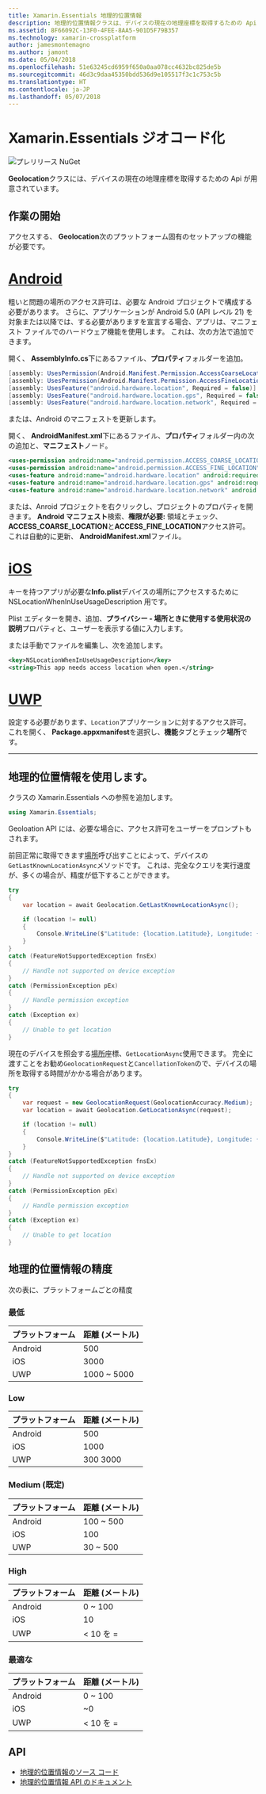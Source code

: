 ```yaml
---
title: Xamarin.Essentials 地理的位置情報
description: 地理的位置情報クラスは、デバイスの現在の地理座標を取得するための Api を提供します。
ms.assetid: 8F66092C-13F0-4FEE-8AA5-901D5F79B357
ms.technology: xamarin-crossplatform
author: jamesmontemagno
ms.author: jamont
ms.date: 05/04/2018
ms.openlocfilehash: 51e63245cd6959f650a0aa078cc4632bc825de5b
ms.sourcegitcommit: 46d3c9daa45350bdd536d9e105517f3c1c753c5b
ms.translationtype: HT
ms.contentlocale: ja-JP
ms.lasthandoff: 05/07/2018
---
```

# <a name="xamarinessentials-geocoding"></a>Xamarin.Essentials ジオコード化

![プレリリース NuGet](~/media/shared/pre-release.png)

**Geolocation**クラスには、デバイスの現在の地理座標を取得するための Api が用意されています。

## <a name="getting-started"></a>作業の開始

アクセスする、 **Geolocation**次のプラットフォーム固有のセットアップの機能が必要です。

# <a name="androidtabandroid"></a>[Android](#tab/android)

粗いと問題の場所のアクセス許可は、必要な Android プロジェクトで構成する必要があります。 さらに、アプリケーションが Android 5.0 (API レベル 21) を対象または以降では、する必要がありますを宣言する場合、アプリは、マニフェスト ファイルでのハードウェア機能を使用します。 これは、次の方法で追加できます。

開く、 **AssemblyInfo.cs**下にあるファイル、**プロパティ**フォルダーを追加。

```csharp
[assembly: UsesPermission(Android.Manifest.Permission.AccessCoarseLocation)]
[assembly: UsesPermission(Android.Manifest.Permission.AccessFineLocation)]
[assembly: UsesFeature("android.hardware.location", Required = false)]
[assembly: UsesFeature("android.hardware.location.gps", Required = false)]
[assembly: UsesFeature("android.hardware.location.network", Required = false)]
```

または、Android のマニフェストを更新します。

開く、 **AndroidManifest.xml**下にあるファイル、**プロパティ**フォルダー内の次の追加と、**マニフェスト**ノード。

```xml
<uses-permission android:name="android.permission.ACCESS_COARSE_LOCATION" />
<uses-permission android:name="android.permission.ACCESS_FINE_LOCATION" />
<uses-feature android:name="android.hardware.location" android:required="false" />
<uses-feature android:name="android.hardware.location.gps" android:required="false" />
<uses-feature android:name="android.hardware.location.network" android:required="false" />
```

または、Anroid プロジェクトを右クリックし、プロジェクトのプロパティを開きます。 **Android マニフェスト**検索、**権限が必要:** 領域とチェック、 **ACCESS_COARSE_LOCATION**と**ACCESS_FINE_LOCATION**アクセス許可。 これは自動的に更新、 **AndroidManifest.xml**ファイル。

# <a name="iostabios"></a>[iOS](#tab/ios)

キーを持つアプリが必要な**Info.plist**デバイスの場所にアクセスするために NSLocationWhenInUseUsageDescription 用です。

Plist エディターを開き、追加、**プライバシー - 場所ときに使用する使用状況の説明**プロパティと、ユーザーを表示する値に入力します。

または手動でファイルを編集し、次を追加します。

```xml
<key>NSLocationWhenInUseUsageDescription</key>
<string>This app needs access location when open.</string>
```

# <a name="uwptabuwp"></a>[UWP](#tab/uwp)

設定する必要があります、`Location`アプリケーションに対するアクセス許可。 これを開く、 **Package.appxmanifest**を選択し、**機能**タブとチェック**場所**です。

-----

## <a name="using-geolocation"></a>地理的位置情報を使用します。

クラスの Xamarin.Essentials への参照を追加します。

```csharp
using Xamarin.Essentials;
```

Geoloation API には、必要な場合に、アクセス許可をユーザーをプロンプトもされます。

前回正常に取得できます[場所](xref:Xamarin.Essentials.Location)呼び出すことによって、デバイスの`GetLastKnownLocationAsync`メソッドです。 これは、完全なクエリを実行速度が、多くの場合が、精度が低下することができます。

```csharp
try
{
    var location = await Geolocation.GetLastKnownLocationAsync();

    if (location != null)
    {
        Console.WriteLine($"Latitude: {location.Latitude}, Longitude: {location.Longitude}");
    }
}
catch (FeatureNotSupportedException fnsEx)
{
    // Handle not supported on device exception
}
catch (PermissionException pEx)
{
    // Handle permission exception
}
catch (Exception ex)
{
    // Unable to get location
}
```

現在のデバイスを照会する[場所](xref:Xamarin.Essentials.Location)座標、`GetLocationAsync`使用できます。 完全に渡すことをお勧め`GeolocationRequest`と`CancellationToken`ので、デバイスの場所を取得する時間がかかる場合があります。

```csharp
try
{
    var request = new GeolocationRequest(GeolocationAccuracy.Medium);
    var location = await Geolocation.GetLocationAsync(request);

    if (location != null)
    {
        Console.WriteLine($"Latitude: {location.Latitude}, Longitude: {location.Longitude}");
    }
}
catch (FeatureNotSupportedException fnsEx)
{
    // Handle not supported on device exception
}
catch (PermissionException pEx)
{
    // Handle permission exception
}
catch (Exception ex)
{
    // Unable to get location
}
```

## <a name="geolocation-accuracy"></a>地理的位置情報の精度

次の表に、プラットフォームごとの精度

### <a name="lowest"></a>最低

| プラットフォーム | 距離 (メートル) |
| --- | --- |
| Android | 500 |
| iOS | 3000 |
| UWP | 1000 ~ 5000 |

### <a name="low"></a>Low

| プラットフォーム | 距離 (メートル) |
| --- | --- |
| Android | 500 |
| iOS | 1000 |
| UWP | 300 3000 |

### <a name="medium-default"></a>Medium (既定)

| プラットフォーム | 距離 (メートル) |
| --- | --- |
| Android | 100 ~ 500 |
| iOS | 100 |
| UWP | 30 ~ 500 |

### <a name="high"></a>High

| プラットフォーム | 距離 (メートル) |
| --- | --- |
| Android | 0 ~ 100 |
| iOS | 10 |
| UWP | < 10 を = |

### <a name="best"></a>最適な

| プラットフォーム | 距離 (メートル) |
| --- | --- |
| Android | 0 ~ 100 |
| iOS | ~0 |
| UWP | < 10 を = |

## <a name="api"></a>API

- [地理的位置情報のソース コード](https://github.com/xamarin/Essentials/tree/master/Essentials/Geolocation)
- [地理的位置情報 API のドキュメント](xref:Xamarin.Essentials.Geolocation)
